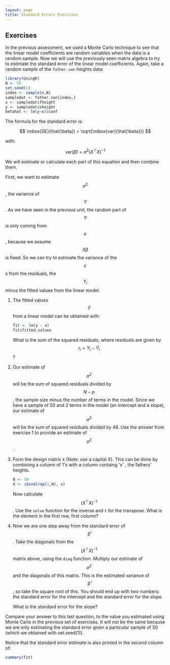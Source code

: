 ```yaml
---
layout: page
title: Standard Errors Exercises
---
```




## Exercises

In the previous assessment, we used a Monte Carlo technique to see that the linear model coefficients are random variables when the data is a random sample. Now we will use the previously seen matrix algebra to try to estimate the standard error of the linear model coefficients. Again, take a random sample of the `father.son` heights data:


```r
library(UsingR)
N <- 50
set.seed(1)
index <- sample(n,N)
sampledat <- father.son[index,]
x <- sampledat$fheight
y <- sampledat$sheight
betahat <- lm(y~x)$coef
```

The formula for the standard error is:

$$
\mbox{SE}(\hat{\beta}) = \sqrt{\mbox{var}(\hat{\beta})}
$$

with:

$$
\mbox{var}(\hat{\beta}) = \sigma^2 (X^\top X)^{-1}
$$

We will estimate or calculate each part of this equation and then combine them.

First, we want to estimate $$\sigma^2$$, the variance of $$Y$$. As we have seen in the previous unit, the random part of $$Y$$ is only coming from $$\varepsilon$$, because we assume $$X\beta$$ is fixed. So we can try to estimate the variance of the $$\varepsilon$$ s from the residuals, the $$Y_i$$ minus the fitted values from the linear model.


1. The fitted values $$\hat{Y}$$ from a linear model can be obtained with:

    
    ```r
    fit <- lm(y ~ x)
    fit$fitted.values
    ```
    
    What is the sum of the squared residuals, where residuals are given by $$r_i = Y_i - \hat{Y}_i$$ ?



2. Our estimate of $$\sigma^2$$ will be the sum of squared residuals divided by $$N - p$$, the sample size minus the number of terms in the model. Since we have a sample of 50 and 2 terms in the model (an intercept and a slope), our estimate of $$\sigma^2$$ will be the sum of squared residuals divided by 48. Use the answer from exercise 1 to provide an estimate of $$\sigma^2$$.


  
3. Form the design matrix `X` (Note: use a capital X). This can be done by combining a column of 1's with a 
column containg 'x' , the fathers' heights.

    
    ```r
    N <- 50
    X <- cbind(rep(1,N), x)
    ```

    Now calculate $$(X^\top X)^{-1}$$. Use the `solve` function for the inverse and `t` for the transpose. What is the element in the first row, first column?


4. Now we are one step away from the standard error of $$\hat{\beta}$$. Take the diagonals from the $$(X^\top X)^{-1}$$ matrix above, using the `diag` function. Multiply our estimate of $$\sigma^2$$ and the diagonals of this matrix. This is the estimated variance of $$\hat{\beta}$$, so take the square root of this. You should end up with two numbers: the standard error for the intercept and the standard error for the slope.

    What is the standard error for the slope?



Compare your answer to this last question, to the value you estimated using Monte Carlo in the previous set of exercises. It will not be the same because we are only estimating the standard error given a particular sample of 50 (which we obtained with set.seed(1)).

Notice that the standard error estimate is also printed in the second column of:


```r
summary(fit)
```
